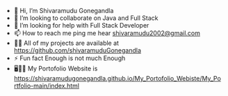 - 👋 Hi, I’m Shivaramudu Gonegandla
- 👯 I’m looking to collaborate on Java and Full Stack
- 🤝  I’m looking for help with Full Stack Developer
- 📫 How to reach me ping me hear shivaramudu2002@gmail.com
- 👨‍💻 All of my projects are available at https://github.com/shivaramuduGonegandla
- ⚡ Fun fact Enough is not much Enough
- 🖥️👨‍💻 My Portofolio Website is https://shivaramudugonegandla.github.io/My_Portofolio_Webiste/My_Portfolio-main/index.html
